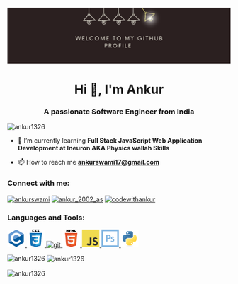 ![logo](https://github.com/Ankur1326/Ankur1326/blob/main/20230411_222230_0000.png)

<h1 align="center">Hi 👋, I'm Ankur</h1>
<h3 align="center">A passionate Software Engineer from India</h3>

<p align="left"> <img src="https://komarev.com/ghpvc/?username=ankur1326&label=Profile%20views&color=0e75b6&style=flat" alt="ankur1326" /> </p>

- 🌱 I’m currently learning **Full Stack JavaScript Web Application Development at Ineuron AKA Physics wallah Skills**

- 📫 How to reach me **ankurswami17@gmail.com**

<h3 align="left">Connect with me:</h3>
<p align="left">
<a href="https://linkedin.com/in/ankurswami" target="blank"><img align="center" src="https://raw.githubusercontent.com/rahuldkjain/github-profile-readme-generator/master/src/images/icons/Social/linked-in-alt.svg" alt="ankurswami" height="30" width="40" /></a>
<a href="https://instagram.com/ankur_2002_as" target="blank"><img align="center" src="https://raw.githubusercontent.com/rahuldkjain/github-profile-readme-generator/master/src/images/icons/Social/instagram.svg" alt="ankur_2002_as" height="30" width="40" /></a>
<a href="https://www.youtube.com/c/codewithankur" target="blank"><img align="center" src="https://raw.githubusercontent.com/rahuldkjain/github-profile-readme-generator/master/src/images/icons/Social/youtube.svg" alt="codewithankur" height="30" width="40" /></a>
</p>

<h3 align="left">Languages and Tools:</h3>
<p align="left"> <a href="https://www.cprogramming.com/" target="_blank" rel="noreferrer"> <img src="https://raw.githubusercontent.com/devicons/devicon/master/icons/c/c-original.svg" alt="c" width="40" height="40"/> </a> <a href="https://www.w3schools.com/css/" target="_blank" rel="noreferrer"> <img src="https://raw.githubusercontent.com/devicons/devicon/master/icons/css3/css3-original-wordmark.svg" alt="css3" width="40" height="40"/> </a> <a href="https://git-scm.com/" target="_blank" rel="noreferrer"> <img src="https://www.vectorlogo.zone/logos/git-scm/git-scm-icon.svg" alt="git" width="40" height="40"/> </a> <a href="https://www.w3.org/html/" target="_blank" rel="noreferrer"> <img src="https://raw.githubusercontent.com/devicons/devicon/master/icons/html5/html5-original-wordmark.svg" alt="html5" width="40" height="40"/> </a> <a href="https://developer.mozilla.org/en-US/docs/Web/JavaScript" target="_blank" rel="noreferrer"> <img src="https://raw.githubusercontent.com/devicons/devicon/master/icons/javascript/javascript-original.svg" alt="javascript" width="40" height="40"/> </a> <a href="https://www.photoshop.com/en" target="_blank" rel="noreferrer"> <img src="https://raw.githubusercontent.com/devicons/devicon/master/icons/photoshop/photoshop-line.svg" alt="photoshop" width="40" height="40"/> </a> <a href="https://www.python.org" target="_blank" rel="noreferrer"> <img src="https://raw.githubusercontent.com/devicons/devicon/master/icons/python/python-original.svg" alt="python" width="40" height="40"/> </a> </p>

<p><img align="left" src="https://github-readme-stats.vercel.app/api/top-langs?username=ankur1326&show_icons=true&locale=en&layout=compact" alt="ankur1326" /></p>

<p>&nbsp;<img align="center" src="https://github-readme-stats.vercel.app/api?username=ankur1326&show_icons=true&locale=en" alt="ankur1326" /></p>

<p><img align="center" src="https://github-readme-streak-stats.herokuapp.com/?user=ankur1326&" alt="ankur1326" /></p>
